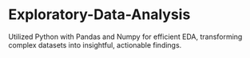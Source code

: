 # Exploratory-Data-Analysis
Utilized Python with Pandas and Numpy for efficient EDA, transforming complex datasets into insightful, actionable findings.
